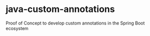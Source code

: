 # java-custom-annotations
Proof of Concept to develop custom annotations in the Spring Boot ecosystem
